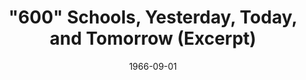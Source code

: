 ---
title: "\"600\" Schools, Yesterday, Today, and Tomorrow (Excerpt) "
layout: "tc-single"
hasContentInGallery: true
date: 1966-09-01
---